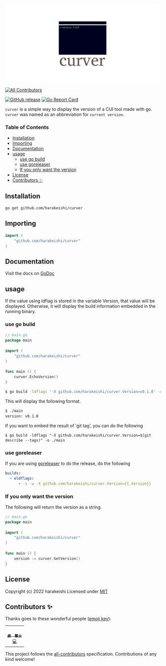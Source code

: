 ![logo](logo.png)
<!-- ALL-CONTRIBUTORS-BADGE:START - Do not remove or modify this section -->
[![All Contributors](https://img.shields.io/badge/all_contributors-1-orange.svg?style=flat-square)](#contributors-)
<!-- ALL-CONTRIBUTORS-BADGE:END -->
[![GitHub release](https://img.shields.io/github/release/harakeishi/curver.svg)](https://github.com/harakeishi/curver/releases) [![Go Report Card](https://goreportcard.com/badge/github.com/harakeishi/curver)](https://goreportcard.com/report/github.com/harakeishi/curver) 

`curver` is a simple way to display the version of a CUI tool made with go.
`curver` was named as an abbreviation for `current version`.

### Table of Contents
- [Installation](#installation)
- [Importing](#importing)
- [Documentation](#documentation)
- [usage](#usage)
  - [use go build](#use-go-build)
  - [use goreleaser](#use-goreleaser)
  - [If you only want the version](#if-you-only-want-the-version)
- [License](#license)
- [Contributors ✨](#contributors-)

## Installation
```bash
go get github.com/harakeishi/curver
```

## Importing
```go
import (
    "github.com/harakeishi/curver"
)
```

## Documentation
Visit the docs on [GoDoc](https://pkg.go.dev/github.com/harakeishi/curver)

## usage
If the value using ldflag is stored in the variable Version, that value will be displayed.
Otherwise, it will display the build information embedded in the running binary.

### use go build
```go
// main.go
package main

import (
	"github.com/harakeishi/curver"
)

func main () {
    curver.EchoVersion()
}
```

``` bash
$ go build -ldflags '-X github.com/harakeishi/curver.Version=v0.1.0' -o ./main
```

This will display the following format.

```bash
$ ./main
version: v0.1.0
```

If you want to embed the result of 'git tag', you can do the following

```
$ go build -ldflags "-X github.com/harakeishi/curver.Version=$(git describe --tags)" -o ./main
```
### use goreleaser
If you are using [goreleaser](https://goreleaser.com/) to do the release, do the following

```yml
builds:
  - eldflags:
      - -s -w -X github.com/harakeishi/curver.Version={{.Version}}

```

### If you only want the version
The following will return the version as a string.

```go
// main.go
package main

import (
	"github.com/harakeishi/curver"
)

func main () {
    version := curver.GetVersion()
}
```

## License
Copyright (c) 2022 harakeishi
Licensed under [MIT](LICENSE)

## Contributors ✨

Thanks goes to these wonderful people ([emoji key](https://allcontributors.org/docs/en/emoji-key)):

<!-- ALL-CONTRIBUTORS-LIST:START - Do not remove or modify this section -->
<!-- prettier-ignore-start -->
<!-- markdownlint-disable -->
<table>
  <tr>
    <td align="center"><a href="https://yaserarenai.com"><img src="https://avatars.githubusercontent.com/u/44335168?v=4?s=100" width="100px;" alt=""/><br /><sub><b>原　慧士</b></sub></a><br /><a href="https://github.com/harakeishi/curver/commits?author=harakeishi" title="Code">💻</a></td>
  </tr>
</table>

<!-- markdownlint-restore -->
<!-- prettier-ignore-end -->

<!-- ALL-CONTRIBUTORS-LIST:END -->

This project follows the [all-contributors](https://github.com/all-contributors/all-contributors) specification. Contributions of any kind welcome!